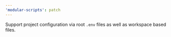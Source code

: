 ```yaml
---
'modular-scripts': patch
---
```


Support project configuration via root `.env` files as well as workspace based files. 
